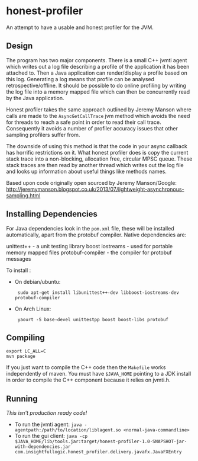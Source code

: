 honest-profiler
===============

An attempt to have a usable and honest profiler for the JVM.

Design
------

The program has two major components. There is a small C++ jvmti agent which
writes out a log file describing a profile of the application it has been
attached to. Then a Java application can render/display a profile based on this
log. Generating a log means that profile can be analysed retrospective/offline.
It should be possible to do online profiling by writing the log file into a
memory mapped file which can then be concurrently read by the Java application.

Honest profiler takes the same approach outlined by Jeremy Manson where calls
are made to the `AsyncGetCallTrace` jvm method which avoids the need for threads
to reach a safe point in order to read their call trace. Consequently it avoids
a number of profiler accuracy issues that other sampling profilers suffer from.

The downside of using this method is that the code in your async callback has
horrific restrictions on it. What honest profiler does is copy the current
stack trace into a non-blocking, allocation free, circular MPSC queue. These
stack traces are then read by another thread which writes out the log file and
looks up information about useful things like methods names.

Based upon code originally open sourced by Jeremy Manson/Google:
http://jeremymanson.blogspot.co.uk/2013/07/lightweight-asynchronous-sampling.html

Installing Dependencies
-----------------------

For Java dependencies look in the `pom.xml` file, these will be installed
automatically, apart from the protobuf compiler. Native dependencies are:

unittest++ - a unit testing library
boost iostreams - used for portable memory mapped files
protobuf-compiler - the compiler for protobuf messages

To install :

 * On debian/ubuntu:

        sudo apt-get install libunittest++-dev libboost-iostreams-dev protobuf-compiler

 * On Arch Linux:

        yaourt -S base-devel unittestpp boost boost-libs protobuf

Compiling
---------

```
export LC_ALL=C
mvn package
```

If you just want to compile the C++ code then the `Makefile` works independently
of maven. You must have `$JAVA_HOME`  pointing to a JDK install in order to
compile the C++ component because it relies on jvmti.h.

Running
-------

*This isn't production ready code!*

* To run the jvmti agent: `java -agentpath:/path/to/location/liblagent.so <normal-java-commandline>`
* To run the gui client: `java -cp $JAVA_HOME/lib/tools.jar:target/honest-profiler-1.0-SNAPSHOT-jar-with-dependencies.jar com.insightfullogic.honest_profiler.delivery.javafx.JavaFXEntry`

